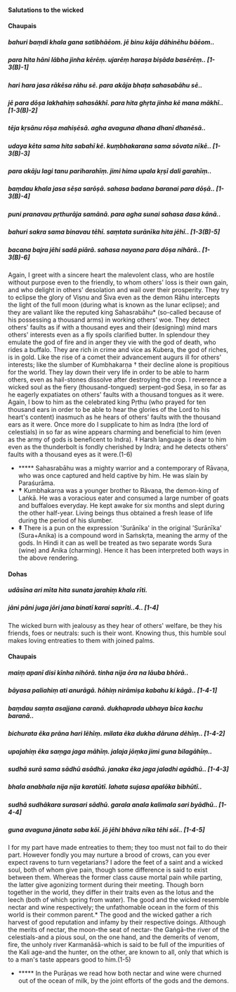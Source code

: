 #### Salutations to the wicked

#### Chaupais

##### bahuri baṃdi khala gana satibhāēom. jē binu kāja dāhinēhu bāēom..
##### para hita hāni lābha jinha kērēṃ. ujarēṃ haraṣa biṣāda basērēṃ.. [1-3(B)-1]
##### hari hara jasa rākēsa rāhu sē. para akāja bhaṭa sahasabāhu sē..
##### jē para dōṣa lakhahiṃ sahasākhī. para hita ghṛta jinha kē mana mākhī.. [1-3(B)-2]
##### tēja kṛsānu rōṣa mahiṣēsā. agha avaguna dhana dhanī dhanēsā..
##### udaya kēta sama hita sabahī kē. kuṃbhakarana sama sōvata nīkē.. [1-3(B)-3]
##### para akāju lagi tanu pariharahīṃ. jimi hima upala kṛṣī dali garahīṃ..
##### baṃdau khala jasa sēṣa sarōṣā. sahasa badana baranai para dōṣā.. [1-3(B)-4]
##### puni pranavau pṛthurāja samānā. para agha sunai sahasa dasa kānā..
##### bahuri sakra sama binavau tēhī. saṃtata surānīka hita jēhī.. [1-3(B)-5]
##### bacana bajra jēhi sadā piārā. sahasa nayana para dōṣa nihārā.. [1-3(B)-6]

Again, I greet with a sincere heart the malevolent class, who are hostile without purpose even to the friendly, to whom others' loss is their own gain, and who delight in others' desolation and wail over their prosperity. They try to eclipse the glory of Viṣṇu and Śiva even as the demon Rāhu intercepts the light of the full moon (during what is known as the lunar eclipse); and they are valiant like the reputed king Sahasrabāhu* (so-called because of his possessing a thousand arms) in working others' woe. They detect others' faults as if with a thousand eyes and their (designing) mind mars others' interests even as a fly spoils clarified butter. In splendour they emulate the god of fire and in anger they vie with the god of death, who rides a buffalo. They are rich in crime and vice as Kubera, the god of riches, is in gold. Like the rise of a comet their advancement augurs ill for others' interests; like the slumber of Kumbhakarṇa † their decline alone is propitious for the world. They lay down their very life in order to be able to harm others, even as hail-stones dissolve after destroying the crop. I reverence a wicked soul as the fiery (thousand-tongued) serpent-god Śeṣa, in so far as he eagerly expatiates on others' faults with a thousand tongues as it were. Again, I bow to him as the celebrated king Pṛthu (who prayed for ten thousand ears in order to be able to hear the glories of the Lord to his heart's content) inasmuch as he hears of others' faults with the thousand ears as it were. Once more do I supplicate to him as Indra (the lord of celestials) in so far as wine appears charming and beneficial to him (even as the army of gods is beneficent to Indra). ‡ Harsh language is dear to him even as the thunderbolt is fondly cherished by Indra; and he detects others' faults with a thousand eyes as it were.(1-6)

- *****  Sahasrabāhu was a mighty warrior and a contemporary of Rāvaṇa, who was once captured and held captive by him. He was slain by Paraśurāma.
- **†**  Kumbhakarṇa was a younger brother to Rāvaṇa, the demon-king of Laṅkā. He was a voracious eater and consumed a large number of goats and buffaloes everyday. He kept awake for six months and slept during the other half-year. Living beings thus obtained a fresh lease of life during the period of his slumber.
- **‡** There is a pun on the expression 'Surānīka' in the original 'Surānīka' (Sura+Anika) is a compound word in Saṁskṛta, meaning the army of the gods. In Hindi it can as well be treated as two separate words Sura (wine) and Anika (charming). Hence it has been interpreted both ways in the above rendering.

#### Dohas

##### udāsīna ari mīta hita sunata jarahiṃ khala rīti.
##### jāni pāni juga jōri jana binatī karai saprīti..4.. [1-4]

The wicked burn with jealousy as they hear of others' welfare, be they his friends, foes or neutrals: such is their wont. Knowing thus, this humble soul makes loving entreaties to them with joined palms.

#### Chaupais

##### maiṃ apanī disi kīnha nihōrā. tinha nija ōra na lāuba bhōrā..
##### bāyasa paliahiṃ ati anurāgā. hōhiṃ nirāmiṣa kabahu ki kāgā.. [1-4-1]
##### baṃdau saṃta asajjana caranā. dukhaprada ubhaya bīca kachu baranā..
##### bichurata ēka prāna hari lēhīṃ. milata ēka dukha dāruna dēhīṃ.. [1-4-2]
##### upajahiṃ ēka saṃga jaga māhīṃ. jalaja jōṃka jimi guna bilagāhīṃ..
##### sudhā surā sama sādhū asādhū. janaka ēka jaga jaladhi agādhū.. [1-4-3]
##### bhala anabhala nija nija karatūtī. lahata sujasa apalōka bibhūtī..
##### sudhā sudhākara surasari sādhū. garala anala kalimala sari byādhū.. [1-4-4]
##### guna avaguna jānata saba kōī. jō jēhi bhāva nīka tēhi sōī.. [1-4-5]

I for my part have made entreaties to them; they too must not fail to do their part. However fondly you may nurture a brood of crows, can you ever expect ravens to turn vegetarians? I adore the feet of a saint and a wicked soul, both of whom give pain, though some difference is said to exist between them. Whereas the former class cause mortal pain while parting, the latter give agonizing torment during their meeting. Though born together in the world, they differ in their traits even as the lotus and the leech (both of which spring from water). The good and the wicked resemble nectar and wine respectively; the unfathomable ocean in the form of this world is their common parent.* The good and the wicked gather a rich harvest of good reputation and infamy by their respective doings. Although the merits of nectar, the moon-the seat of nectar- the Gaṅgā-the river of the celestials-and a pious soul, on the one hand, and the demerits of venom, fire, the unholy river Karmanāśā-which is said to be full of the impurities of the Kali age-and the hunter, on the other, are known to all, only that which is to a man's taste appears good to him.(1-5)

- ***** In the Purāṇas we read how both nectar and wine were churned out of the ocean of milk, by the joint efforts of the gods and the demons.